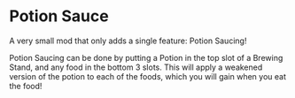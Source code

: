 # Potion Sauce
A very small mod that only adds a single feature: Potion Saucing!

Potion Saucing can be done by putting a Potion in the top slot of a Brewing Stand, and any food in the bottom 3 slots. This will apply a weakened version of the potion to each of the foods, which you will gain when you eat the food!
